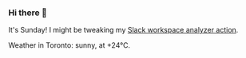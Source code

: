 ### Hi there :wave:

It's Sunday! I might be tweaking my [Slack workspace analyzer action](https://github.com/bewuethr/slack-analyzer).

Weather in Toronto: sunny, at +24°C.
